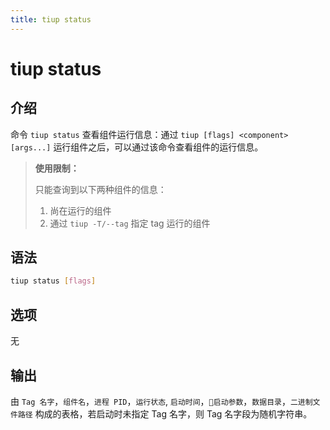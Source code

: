 ```yaml
---
title: tiup status
---
```


# tiup status

## 介绍

命令 `tiup status` 查看组件运行信息：通过 `tiup [flags] <component> [args...]` 运行组件之后，可以通过该命令查看组件的运行信息。

> **使用限制：**
>
> 只能查询到以下两种组件的信息：
>
> 1. 尚在运行的组件
> 2. 通过 `tiup -T/--tag` 指定 tag 运行的组件

## 语法

```sh
tiup status [flags]
```

## 选项

无

## 输出

由 `Tag 名字`，`组件名`，`进程 PID`，`运行状态`, `启动时间`，`启动参数`，`数据目录`，`二进制文件路径` 构成的表格，若启动时未指定 Tag 名字，则 Tag 名字段为随机字符串。